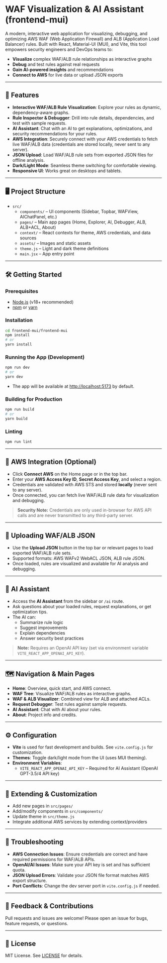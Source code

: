 # WAF Visualization & AI Assistant (frontend-mui)

A modern, interactive web application for visualizing, debugging, and optimizing AWS WAF (Web Application Firewall) and ALB (Application Load Balancer) rules. Built with React, Material-UI (MUI), and Vite, this tool empowers security engineers and DevOps teams to:

- **Visualize** complex WAF/ALB rule relationships as interactive graphs
- **Debug** and test rules against real requests
- **Gain AI-powered insights** and recommendations
- **Connect to AWS** for live data or upload JSON exports

---

## 🚀 Features

- **Interactive WAF/ALB Rule Visualization**: Explore your rules as dynamic, dependency-aware graphs.
- **Rule Inspector & Debugger**: Drill into rule details, dependencies, and test with sample requests.
- **AI Assistant**: Chat with an AI to get explanations, optimizations, and security recommendations for your rules.
- **AWS Integration**: Securely connect with your AWS credentials to fetch live WAF/ALB data (credentials are stored locally, never sent to any server).
- **JSON Upload**: Load WAF/ALB rule sets from exported JSON files for offline analysis.
- **Dark/Light Mode**: Seamless theme switching for comfortable viewing.
- **Responsive UI**: Works great on desktops and tablets.

---

## 🖥️ Project Structure

- `src/`
  - `components/` – UI components (Sidebar, Topbar, WAFView, AIChatPanel, etc.)
  - `pages/` – Main app pages (Home, Explorer, AI, Debugger, ALB, ALB+ACL, About)
  - `context/` – React contexts for theme, AWS credentials, and data sources
  - `assets/` – Images and static assets
  - `theme.js` – Light and dark theme definitions
  - `main.jsx` – App entry point

---

## 🛠️ Getting Started

### Prerequisites
- [Node.js](https://nodejs.org/) (v18+ recommended)
- [npm](https://www.npmjs.com/) or [yarn](https://yarnpkg.com/)

### Installation

```bash
cd frontend-mui/frontend-mui
npm install
# or
yarn install
```

### Running the App (Development)

```bash
npm run dev
# or
yarn dev
```

- The app will be available at [http://localhost:5173](http://localhost:5173) by default.

### Building for Production

```bash
npm run build
# or
yarn build
```

### Linting

```bash
npm run lint
```

---

## 🔑 AWS Integration (Optional)

- Click **Connect AWS** on the Home page or in the top bar.
- Enter your **AWS Access Key ID**, **Secret Access Key**, and select a region.
- Credentials are validated with AWS STS and stored **locally** (never sent to any server).
- Once connected, you can fetch live WAF/ALB rule data for visualization and debugging.

> **Security Note:** Credentials are only used in-browser for AWS API calls and are never transmitted to any third-party server.

---

## 📄 Uploading WAF/ALB JSON

- Use the **Upload JSON** button in the top bar or relevant pages to load exported WAF/ALB rule sets.
- Supported formats: AWS WAFv2 WebACL JSON, ALB rule JSON.
- Once loaded, rules are visualized and available for AI analysis and debugging.

---

## 🧠 AI Assistant

- Access the **AI Assistant** from the sidebar or `/ai` route.
- Ask questions about your loaded rules, request explanations, or get optimization tips.
- The AI can:
  - Summarize rule logic
  - Suggest improvements
  - Explain dependencies
  - Answer security best practices

> **Note:** Requires an OpenAI API key (set via environment variable `VITE_REACT_APP_OPENAI_API_KEY`).

---

## 🗺️ Navigation & Main Pages

- **Home**: Overview, quick start, and AWS connect.
- **WAF Tree**: Visualize WAF/ALB rules as interactive graphs.
- **WAF & ALB Visualizer**: Combined view for ALB and attached ACLs.
- **Request Debugger**: Test rules against sample requests.
- **AI Assistant**: Chat with AI about your rules.
- **About**: Project info and credits.

---

## ⚙️ Configuration

- **Vite** is used for fast development and builds. See `vite.config.js` for customization.
- **Themes**: Toggle dark/light mode from the UI (uses MUI theming).
- **Environment Variables**:
  - `VITE_REACT_APP_OPENAI_API_KEY` – Required for AI Assistant (OpenAI GPT-3.5/4 API key)

---

## 🧩 Extending & Customization

- Add new pages in `src/pages/`
- Add/modify components in `src/components/`
- Update theme in `src/theme.js`
- Integrate additional AWS services by extending context/providers

---

## 🐞 Troubleshooting

- **AWS Connection Issues**: Ensure credentials are correct and have required permissions for WAF/ALB APIs.
- **OpenAI/AI Issues**: Make sure your API key is set and has sufficient quota.
- **JSON Upload Errors**: Validate your JSON file format matches AWS export structure.
- **Port Conflicts**: Change the dev server port in `vite.config.js` if needed.

---

## 📢 Feedback & Contributions

Pull requests and issues are welcome! Please open an issue for bugs, feature requests, or questions.

---

## 📜 License

MIT License. See [LICENSE](../LICENSE) for details.

